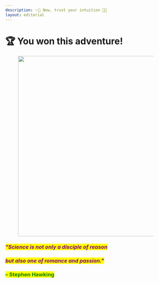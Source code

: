 ```yaml
---
description: ✨🌹 Now, trust your intuition 🌹✨
layout: editorial
---
```


# 🏆 You won this adventure!

<figure><img src="../../../../../.gitbook/assets/pexels-btgl-♡-3894183.jpg" alt="" width="563"><figcaption></figcaption></figure>

### _<mark style="color:purple;">"Science is not only a disciple of reason</mark>_&#x20;

### _<mark style="color:purple;">but also one of romance and passion."</mark>_

### <mark style="color:green;">– Stephen Hawking</mark>
